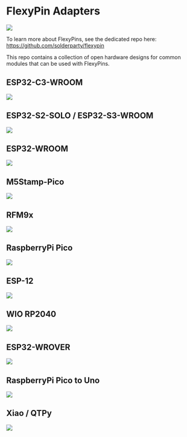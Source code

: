 # FlexyPin Adapters

![](./img/logo.png)

To learn more about FlexyPins, see the dedicated repo here: https://github.com/solderparty/flexypin

This repo contains a collection of open hardware designs for common modules that can be used with FlexyPins.

## ESP32-C3-WROOM
![](./img/esp32_c3.jpg)

## ESP32-S2-SOLO / ESP32-S3-WROOM
![](./img/esp32_s2_s3.jpg)

## ESP32-WROOM
![](./img/esp32_wroom.jpg)

## M5Stamp-Pico
![](./img/m5stamp_pico.jpg)

## RFM9x
![](./img/rfm.jpg)

## RaspberryPi Pico
![](./img/rpi_pico.jpg)

## ESP-12
![](./img/esp_12.jpg)

## WIO RP2040
![](./img/wio_rp2040.jpg)

## ESP32-WROVER
![](./img/esp32_wrover.jpg)

## RaspberryPi Pico to Uno
![](./img/rpi_pico_uno.jpg)

## Xiao / QTPy
![](./img/xiao_qtpy.jpg)
